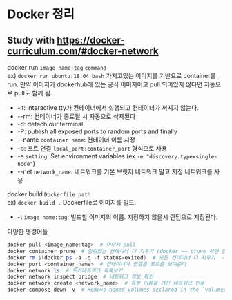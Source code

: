 # Docker 정리

## Study with <https://docker-curriculum.com/#docker-network>

docker run `image name:tag` `command`\
ex) `docker run ubuntu:18.04 bash`
가지고있는 이미지를 기반으로 container를 run. 만약 이미지가 dockerhub에 있는 공식 이미지이고 pull 되어있지 않다면 자동으로 pull도 함께 됨.

- -it: interactive tty가 컨테이너에서 실행되고 컨테이너가 꺼지지 않는다.
- --rm: 컨테이너가 종료될 시 자동으로 삭제된다
- -d: detach our terminal
- -P: publish all exposed ports to random ports and finally
- --name `container name`: 컨테이너 이름 지정
- -p: 포트 연결 `local_port:container_port` 형식으로 사용
- -e `setting`: Set environment variables (ex `-e "discovery.type=single-node"`)
- --net `network_name`: 네트워크를 기본 브릿지 네트워크 말고 지정 네트워크를 사용

docker build `Dockerfile path`\
ex) `docker build .`
Dockerfile로 이미지를 빌드.

- -t `image name:tag`: 빌드할 이미지의 이름. 지정하지 않을시 랜덤으로 지정된다.

다양한 명령어들

```powershell
docker pull <image_name:tag>  # 이미지 pull
docker container prune  # 멈춰있는 컨테이너 다 지우기 (docker ~~ prune 하면 안쓰는 ~~ 모두 지운다)
docker rm $(docker ps -a -q -f status=exited)  # 모든 컨테이너 다 지우기  -a: 모든 컨테이너, -q: 컨테이너 ID만 리턴
docker port <container_name>  # 컨테이너가 연결된 포트를 보여준다
docker network ls  # 도커네트워크 목록보기
docker network inspect bridge  # 네트워크 정보 확인
docker network create <network_name>  # 특정 이름을 가진 네트워크 만듦
docker-compose down -v  # Remove named volumes declared in the `volumes` section of the Compose file and anonymous volumes attached to containers.
```
